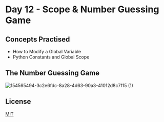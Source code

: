 # Day 12 - Scope & Number Guessing Game
## Concepts Practised
- How to Modify a Global Variable
- Python Constants and Global Scope
## The Number Guessing Game
![154565494-3c2e6fdc-8a28-4d63-90a3-41012d8c7f15 (1)](https://github.com/shondsouza/100-Days-of-Code-Python/assets/138319148/692cd98d-ac5f-4ab3-b2bb-51dc5e0694d9)
## License

[MIT](https://choosealicense.com/licenses/mit/)

